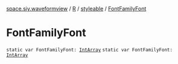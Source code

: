 [space.siy.waveformview](../../index.md) / [R](../index.md) / [styleable](index.md) / [FontFamilyFont](./-font-family-font.md)

# FontFamilyFont

`static var FontFamilyFont: `[`IntArray`](https://kotlinlang.org/api/latest/jvm/stdlib/kotlin/-int-array/index.html)
`static var FontFamilyFont: `[`IntArray`](https://kotlinlang.org/api/latest/jvm/stdlib/kotlin/-int-array/index.html)